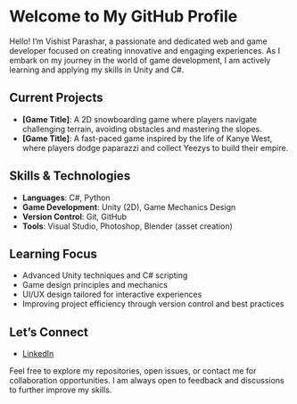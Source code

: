 # Welcome to My GitHub Profile

Hello! I’m Vishist Parashar, a passionate and dedicated web and game developer focused on creating innovative and engaging experiences. As I embark on my journey in the world of game development, I am actively learning and applying my skills in Unity and C#. 

## Current Projects

- **[Game Title]**: A 2D snowboarding game where players navigate challenging terrain, avoiding obstacles and mastering the slopes.
- **[Game Title]**: A fast-paced game inspired by the life of Kanye West, where players dodge paparazzi and collect Yeezys to build their empire.

## Skills & Technologies

- **Languages**: C#, Python
- **Game Development**: Unity (2D), Game Mechanics Design
- **Version Control**: Git, GitHub
- **Tools**: Visual Studio, Photoshop, Blender (asset creation)

## Learning Focus

- Advanced Unity techniques and C# scripting
- Game design principles and mechanics
- UI/UX design tailored for interactive experiences
- Improving project efficiency through version control and best practices

## Let’s Connect

- [LinkedIn]([Your_Linkedin_URL](https://www.linkedin.com/in/vishistparashar/))

Feel free to explore my repositories, open issues, or contact me for collaboration opportunities. I am always open to feedback and discussions to further improve my skills.

